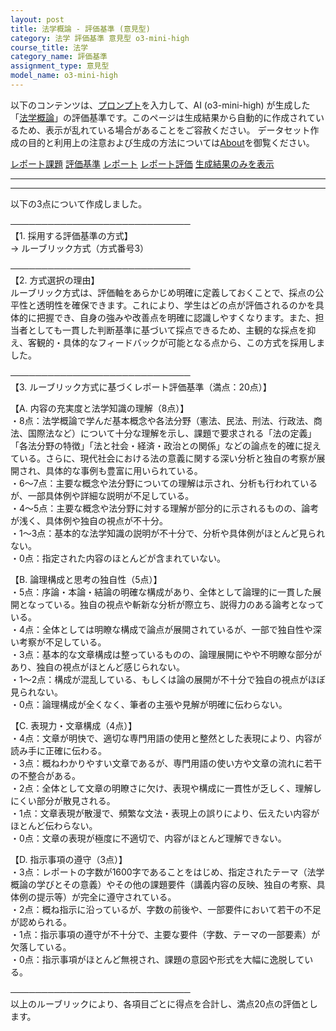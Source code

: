 ```yaml
---
layout: post
title: 法学概論 - 評価基準 (意見型)
category: 法学 評価基準 意見型 o3-mini-high
course_title: 法学
category_name: 評価基準
assignment_type: 意見型
model_name: o3-mini-high
---
```


以下のコンテンツは、[プロンプト](https://github.com/takedatoshiyuki/synthetic_assignments/tree/main/generated/法学/o3-mini-high/prompt_評価基準-意見型.md)を入力して、AI (o3-mini-high) が生成した「[法学概論](/contents/法学/)」の評価基準です。このページは生成結果から自動的に作成されているため、表示が乱れている場合があることをご容赦ください。
データセット作成の目的と利用上の注意および生成の方法については[About](/About)を御覧ください。

[レポート課題](../レポート課題-意見型)
[評価基準](../評価基準-意見型)
[レポート](../レポート-意見型)
[レポート評価](../レポート評価-意見型)
[生成結果のみを表示](https://github.com/takedatoshiyuki/synthetic_assignments/tree/main/generated/法学/o3-mini-high/評価基準-意見型.md)
  

***
***
  
以下の3点について作成しました。

─────────────────────────────  
【1. 採用する評価基準の方式】  
→ ルーブリック方式（方式番号3）

─────────────────────────────  
【2. 方式選択の理由】  
ルーブリック方式は、評価軸をあらかじめ明確に定義しておくことで、採点の公平性と透明性を確保できます。これにより、学生はどの点が評価されるのかを具体的に把握でき、自身の強みや改善点を明確に認識しやすくなります。また、担当者としても一貫した判断基準に基づいて採点できるため、主観的な採点を抑え、客観的・具体的なフィードバックが可能となる点から、この方式を採用しました。

─────────────────────────────  
【3. ルーブリック方式に基づくレポート評価基準（満点：20点）】

【A. 内容の充実度と法学知識の理解（8点）】  
・8点：法学概論で学んだ基本概念や各法分野（憲法、民法、刑法、行政法、商法、国際法など）について十分な理解を示し、課題で要求される「法の定義」「各法分野の特徴」「法と社会・経済・政治との関係」などの論点を的確に捉えている。さらに、現代社会における法の意義に関する深い分析と独自の考察が展開され、具体的な事例も豊富に用いられている。  
・6～7点：主要な概念や法分野についての理解は示され、分析も行われているが、一部具体例や詳細な説明が不足している。  
・4～5点：主要な概念や法分野に対する理解が部分的に示されるものの、論考が浅く、具体例や独自の視点が不十分。  
・1～3点：基本的な法学知識の説明が不十分で、分析や具体例がほとんど見られない。  
・0点：指定された内容のほとんどが含まれていない。

【B. 論理構成と思考の独自性（5点）】  
・5点：序論・本論・結論の明確な構成があり、全体として論理的に一貫した展開となっている。独自の視点や斬新な分析が際立ち、説得力のある論考となっている。  
・4点：全体としては明瞭な構成で論点が展開されているが、一部で独自性や深い考察が不足している。  
・3点：基本的な文章構成は整っているものの、論理展開にやや不明瞭な部分があり、独自の視点がほとんど感じられない。  
・1～2点：構成が混乱している、もしくは論の展開が不十分で独自の視点がほぼ見られない。  
・0点：論理構成が全くなく、筆者の主張や見解が明確に伝わらない。

【C. 表現力・文章構成（4点）】  
・4点：文章が明快で、適切な専門用語の使用と整然とした表現により、内容が読み手に正確に伝わる。  
・3点：概ねわかりやすい文章であるが、専門用語の使い方や文章の流れに若干の不整合がある。  
・2点：全体として文章の明瞭さに欠け、表現や構成に一貫性が乏しく、理解しにくい部分が散見される。  
・1点：文章表現が散漫で、頻繁な文法・表現上の誤りにより、伝えたい内容がほとんど伝わらない。  
・0点：文章の表現が極度に不適切で、内容がほとんど理解できない。

【D. 指示事項の遵守（3点）】  
・3点：レポートの字数が1600字であることをはじめ、指定されたテーマ（法学概論の学びとその意義）やその他の課題要件（講義内容の反映、独自の考察、具体例の提示等）が完全に遵守されている。  
・2点：概ね指示に沿っているが、字数の前後や、一部要件において若干の不足が認められる。  
・1点：指示事項の遵守が不十分で、主要な要件（字数、テーマの一部要素）が欠落している。  
・0点：指示事項がほとんど無視され、課題の意図や形式を大幅に逸脱している。

─────────────────────────────  
以上のルーブリックにより、各項目ごとに得点を合計し、満点20点の評価とします。
